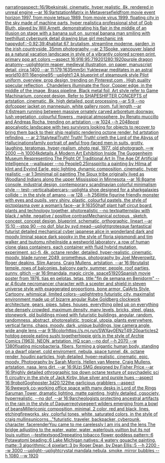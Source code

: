 [narrating](https://www.ebank.nz/aiartgenerator?category=narrating)[aspect::16/9](https://www.ebank.nz/aiartgenerator?category=aspect%3A%3A16/9)[beksinski, cinematic, hyper realistic, 8k, rendered in unreal engine —ar 16:9](https://www.ebank.nz/aiartgenerator?category=beksinski%2C%2520cinematic%2C%2520hyper%2520realistic%2C%25208k%2C%2520rendered%2520in%2520unreal%2520engine%2520%E2%80%94ar%252016%3A9)[artstation](https://www.ebank.nz/aiartgenerator?category=artstation)[Matrix in Metaverse](https://www.ebank.nz/aiartgenerator?category=Matrix%2520in%2520Metaverse)[field](https://www.ebank.nz/aiartgenerator?category=field)[from movie event horizon 1997, from movie tetsuo 1989, from movie virus 1999, floating city in the sky made of machine parts, hyper realistic](https://www.ebank.nz/aiartgenerator?category=from%2520movie%2520event%2520horizon%25201997%2C%2520from%2520movie%2520tetsuo%25201989%2C%2520from%2520movie%2520virus%25201999%2C%2520floating%2520city%2520in%2520the%2520sky%2520made%2520of%2520machine%2520parts%2C%2520hyper%2520realistic)[a professional shot of Gob Bluth, played by Will Arnett, demonstrating his flair in the middle of an illusion on stage with a banana suit on, surreal banana man smiling with teeth](https://www.ebank.nz/aiartgenerator?category=a%2520professional%2520shot%2520of%2520Gob%2520Bluth%2C%2520played%2520by%2520Will%2520Arnett%2C%2520demonstrating%2520his%2520flair%2520in%2520the%2520middle%2520of%2520an%2520illusion%2520on%2520stage%2520with%2520a%2520banana%2520suit%2520on%2C%2520surreal%2520banana%2520man%2520smiling%2520with%2520teeth)[illust cyberpunk detail drawing blue girl mechanic ink happy](https://www.ebank.nz/aiartgenerator?category=illust%2520cyberpunk%2520detail%2520drawing%2520blue%2520girl%2520mechanic%2520ink%2520happy)[dof::-0.9](https://www.ebank.nz/aiartgenerator?category=dof%3A%3A-0.9)[2:3](https://www.ebank.nz/aiartgenerator?category=2%3A3)[9:4](https://www.ebank.nz/aiartgenerator?category=9%3A4)[habitat 67, brutalism, streamline moderne, garden, in the irish countryside, 35mm photography —ar 2:1](https://www.ebank.nz/aiartgenerator?category=habitat%252067%2C%2520brutalism%2C%2520streamline%2520moderne%2C%2520garden%2C%2520in%2520the%2520irish%2520countryside%2C%252035mm%2520photography%2520%E2%80%94ar%25202%3A1)[Sooke, vancouver Island as a natural vacation landscape in style of a vibrantly colored screen print, primary pop art colors  —aspect 16:9](https://www.ebank.nz/aiartgenerator?category=Sooke%2C%2520vancouver%2520Island%2520as%2520a%2520natural%2520vacation%2520landscape%2520in%2520style%2520of%2520a%2520vibrantly%2520colored%2520screen%2520print%2C%2520primary%2520pop%2520art%2520colors%2520%2520%E2%80%94aspect%252016%3A9)[16:9](https://www.ebank.nz/aiartgenerator?category=16%3A9)[5:7](https://www.ebank.nz/aiartgenerator?category=5%3A7)[1920](https://www.ebank.nz/aiartgenerator?category=1920)[1280:1920](https://www.ebank.nz/aiartgenerator?category=1280%3A1920)[purple dragon anatomy](https://www.ebank.nz/aiartgenerator?category=purple%2520dragon%2520anatomy)[--uplight](https://www.ebank.nz/aiartgenerator?category=--uplight)[grim reaper, medieval illustration, on paper, manuscript detail, circa 1400 --ar 11:17](https://www.ebank.nz/aiartgenerator?category=grim%2520reaper%2C%2520medieval%2520illustration%2C%2520on%2520paper%2C%2520manuscript%2520detail%2C%2520circa%25201400%2520--ar%252011%3A17)[9:16](https://www.ebank.nz/aiartgenerator?category=9%3A16)[35mm](https://www.ebank.nz/aiartgenerator?category=35mm)[Sri Yukteswar meditates in an astral world](https://www.ebank.nz/aiartgenerator?category=Sri%2520Yukteswar%2520meditates%2520in%2520an%2520astral%2520world)[10:8](https://www.ebank.nz/aiartgenerator?category=10%3A8)[11:16](https://www.ebank.nz/aiartgenerator?category=11%3A16)[engine](https://www.ebank.nz/aiartgenerator?category=engine)[95](https://www.ebank.nz/aiartgenerator?category=95)[--uplight](https://www.ebank.nz/aiartgenerator?category=--uplight)[1:2](https://www.ebank.nz/aiartgenerator?category=1%3A2)[A blueprint of steampunk style Pilot uniform,  overview, prop design,  trending on Pinterest.com  , High quality specular reflection ,  Chandeliers illuminate the floor, Copper  edge, in the middle of the image, Brass pipeline,  Black metal foil,  Art style refer to Game Machinarium.  concept design, Refer to SHAPESHIFTER CONCEPTS  of artstation, cinematic,  8k, high detailed,  post processing    --ar 5:9   --no dof](https://www.ebank.nz/aiartgenerator?category=A%2520blueprint%2520of%2520steampunk%2520style%2520Pilot%2520uniform%2C%2520%2520overview%2C%2520prop%2520design%2C%2520%2520trending%2520on%2520Pinterest.com%2520%2520%2C%2520High%2520quality%2520specular%2520reflection%2520%2C%2520%2520Chandeliers%2520illuminate%2520the%2520floor%2C%2520Copper%2520%2520edge%2C%2520in%2520the%2520middle%2520of%2520the%2520image%2C%2520Brass%2520pipeline%2C%2520%2520Black%2520metal%2520foil%2C%2520%2520Art%2520style%2520refer%2520to%2520Game%2520Machinarium.%2520%2520concept%2520design%2C%2520Refer%2520to%2520SHAPESHIFTER%2520CONCEPTS%2520%2520of%2520artstation%2C%2520cinematic%2C%2520%25208k%2C%2520high%2520detailed%2C%2520%2520post%2520processing%2520%2520%2520%2520--ar%25205%3A9%2520%2520%2520--no%2520dof)[copper jacket on mannequin, white gallery room, full length --ar 4:6](https://www.ebank.nz/aiartgenerator?category=copper%2520jacket%2520on%2520mannequin%2C%2520white%2520gallery%2520room%2C%2520full%2520length%2520--ar%25204%3A6)[stream running between massive ornately carved arboretum doorway, lush vegetation, colourful flowers , magical atmosphere, by Renato muccillo and Andreas Rocha, trending on artstation  --w 1024 --h 2048](https://www.ebank.nz/aiartgenerator?category=stream%2520running%2520between%2520massive%2520ornately%2520carved%2520arboretum%2520doorway%2C%2520lush%2520vegetation%2C%2520colourful%2520flowers%2520%2C%2520magical%2520atmosphere%2C%2520by%2520Renato%2520muccillo%2520and%2520Andreas%2520Rocha%2C%2520trending%2520on%2520artstation%2520%2520--w%25201024%2520--h%25202048)[post apocalyptic landscape with two survivors looking for objects to recover to bring them back to their ship realistic rendering octone render, hd artstation refinding, -- ar 2:1](https://www.ebank.nz/aiartgenerator?category=post%2520apocalyptic%2520landscape%2520with%2520two%2520survivors%2520looking%2520for%2520objects%2520to%2520recover%2520to%2520bring%2520them%2520back%2520to%2520their%2520ship%2520realistic%2520rendering%2520octone%2520render%2C%2520hd%2520artstation%2520refinding%2C%2520--%2520ar%25202%3A1)[italy](https://www.ebank.nz/aiartgenerator?category=italy)[teal](https://www.ebank.nz/aiartgenerator?category=teal)[Truth! Truth! Truth! crieth the Lord of the Abyss of Hallucinations](https://www.ebank.nz/aiartgenerator?category=Truth%21%2520Truth%21%2520Truth%21%2520crieth%2520the%2520Lord%2520of%2520the%2520Abyss%2520of%2520Hallucinations)[family portrait of awful frog-faced men in suits, grotty, laughing, teratomas, hyper-realism, photo real, 1977, old photograph, —w 2000 —h 1000](https://www.ebank.nz/aiartgenerator?category=family%2520portrait%2520of%2520awful%2520frog-faced%2520men%2520in%2520suits%2C%2520grotty%2C%2520laughing%2C%2520teratomas%2C%2520hyper-realism%2C%2520photo%2520real%2C%25201977%2C%2520old%2520photograph%2C%2520%E2%80%94w%25202000%2520%E2%80%94h%25201000)[4k](https://www.ebank.nz/aiartgenerator?category=4k)[details,](https://www.ebank.nz/aiartgenerator?category=details%2C)[A Modern Art Exhibition Inside The Guggenheim Museum Respresenting The Plight Of Traditional Art In The Age Of Artificial Intelligence --wallpaper --no People](https://www.ebank.nz/aiartgenerator?category=A%2520Modern%2520Art%2520Exhibition%2520Inside%2520The%2520Guggenheim%2520Museum%2520Respresenting%2520The%2520Plight%2520Of%2520Traditional%2520Art%2520In%2520The%2520Age%2520Of%2520Artificial%2520Intelligence%2520--wallpaper%2520--no%2520People)[0.25](https://www.ebank.nz/aiartgenerator?category=0.25)[insspirito a painting by Hilma af klint and Eyvind Earle, epic lighting, dynamic composition, cinematic, hyper realistic --ar 1:3](https://www.ebank.nz/aiartgenerator?category=insspirito%2520a%2520painting%2520by%2520Hilma%2520af%2520klint%2520and%2520Eyvind%2520Earle%2C%2520epic%2520lighting%2C%2520dynamic%2520composition%2C%2520cinematic%2C%2520hyper%2520realistic%2520--ar%25201%3A3)[minimal oil painting The Sioux tribe originally lived as Woodland Indians along the upper Mississippi in Minnesota --ar 16:8](https://www.ebank.nz/aiartgenerator?category=minimal%2520oil%2520painting%2520The%2520Sioux%2520tribe%2520originally%2520lived%2520as%2520Woodland%2520Indians%2520along%2520the%2520upper%2520Mississippi%2520in%2520Minnesota%2520--ar%252016%3A8)[game console, industrial design, contemporary scandinavian colorful minimalism style -- test](https://www.ebank.nz/aiartgenerator?category=game%2520console%2C%2520industrial%2520design%2C%2520contemporary%2520scandinavian%2520colorful%2520minimalism%2520style%2520--%2520test)[--vertical](https://www.ebank.nz/aiartgenerator?category=--vertical)[saber](https://www.ebank.nz/aiartgenerator?category=saber)[cars](https://www.ebank.nz/aiartgenerator?category=cars)[--uplight](https://www.ebank.nz/aiartgenerator?category=--uplight)[a shoe designed for a shark](https://www.ebank.nz/aiartgenerator?category=a%2520shoe%2520designed%2520for%2520a%2520shark)[galaxies collide :: in the style of amano --w 128 --h 256](https://www.ebank.nz/aiartgenerator?category=galaxies%2520collide%2520%3A%3A%2520in%2520the%2520style%2520of%2520amano%2520--w%2520128%2520--h%2520256)[little figurine friendly monster with eyes and pupils, very shiny, plastic, colourful pastels, the style of pictoplasma  over a woman’s face--ar 9:16](https://www.ebank.nz/aiartgenerator?category=little%2520figurine%2520friendly%2520monster%2520with%2520eyes%2520and%2520pupils%2C%2520very%2520shiny%2C%2520plastic%2C%2520colourful%2520pastels%2C%2520the%2520style%2520of%2520pictoplasma%2520%2520over%2520a%2520woman%E2%80%99s%2520face--ar%25209%3A16)[350](https://www.ebank.nz/aiartgenerator?category=350)[half plant half circut board, plants and technology together, photorealistic --no text](https://www.ebank.nz/aiartgenerator?category=half%2520plant%2520half%2520circut%2520board%2C%2520plants%2520and%2520technology%2520together%2C%2520photorealistic%2520--no%2520text)[patternplay with black / white, negative / positive contrast](https://www.ebank.nz/aiartgenerator?category=patternplay%2520with%2520black%2520/%2520white%2C%2520negative%2520/%2520positive%2520contrast)[Mechanical octopus , sketch, concept, concept design, blueprint, schematic, orthographic, lineart --ar 15:10 --stop 90 --no dof, blur,by syd mead](https://www.ebank.nz/aiartgenerator?category=Mechanical%2520octopus%2520%2C%2520sketch%2C%2520concept%2C%2520concept%2520design%2C%2520blueprint%2C%2520schematic%2C%2520orthographic%2C%2520lineart%2520--ar%252015%3A10%2520--stop%252090%2520--no%2520dof%2C%2520blur%2Cby%2520syd%2520mead)[--uplight](https://www.ebank.nz/aiartgenerator?category=--uplight)[grotesque fantastical futurist detailed mechanical cyber japanese alice in wonderland dark and moody liminal space dark spooky in the style of floria sigismondi and tim walker and tsutomu nihei](https://www.ebank.nz/aiartgenerator?category=grotesque%2520fantastical%2520futurist%2520detailed%2520mechanical%2520cyber%2520japanese%2520alice%2520in%2520wonderland%2520dark%2520and%2520moody%2520liminal%2520space%2520dark%2520spooky%2520in%2520the%2520style%2520of%2520floria%2520sigismondi%2520and%2520tim%2520walker%2520and%2520tsutomu%2520nihei)[Inside a westworld laboratory, a row of human clone glass containers, each container with fluid hybrid mutation, experiment, sci-fi, 4k, octane render, detailed, hyper-realistic, cinematic, moody, blade runner 2049, prometheus, photography by Joel Meyerowitz, Roger deakins, Slim Aarons, Craig Mullens, artstation, --ar 16:9](https://www.ebank.nz/aiartgenerator?category=Inside%2520a%2520westworld%2520laboratory%2C%2520a%2520row%2520of%2520human%2520clone%2520glass%2520containers%2C%2520each%2520container%2520with%2520fluid%2520hybrid%2520mutation%2C%2520experiment%2C%2520sci-fi%2C%25204k%2C%2520octane%2520render%2C%2520detailed%2C%2520hyper-realistic%2C%2520cinematic%2C%2520moody%2C%2520blade%2520runner%25202049%2C%2520prometheus%2C%2520photography%2520by%2520Joel%2520Meyerowitz%2C%2520Roger%2520deakins%2C%2520Slim%2520Aarons%2C%2520Craig%2520Mullens%2C%2520artstation%2C%2520--ar%252016%3A9)[brutalist temple, rows of balconies, balcony party, summer, people, roof parties, sunny, gltich --ar 16:9](https://www.ebank.nz/aiartgenerator?category=brutalist%2520temple%2C%2520rows%2520of%2520balconies%2C%2520balcony%2520party%2C%2520summer%2C%2520people%2C%2520roof%2520parties%2C%2520sunny%2C%2520gltich%2520--ar%252016%3A9)[mandala, magic circle, space](https://www.ebank.nz/aiartgenerator?category=mandala%2C%2520magic%2520circle%2C%2520space)[5](https://www.ebank.nz/aiartgenerator?category=5)[1920](https://www.ebank.nz/aiartgenerator?category=1920)[Spanish movie poster from 1976, tias en pelotas, tetas,  title:"fin de semana en Benidorm" --ar 4:6](https://www.ebank.nz/aiartgenerator?category=Spanish%2520movie%2520poster%2520from%25201976%2C%2520tias%2520en%2520pelotas%2C%2520tetas%2C%2520%2520title%3A%22fin%2520de%2520semana%2520en%2520Benidorm%22%2520--ar%25204%3A6)[cute necromancer character with a scepter and shield in steven universe style with exaggerated proportions, bone armor, CalArts Style, Cartoony, whimsical, limited colors](https://www.ebank.nz/aiartgenerator?category=cute%2520necromancer%2520character%2520with%2520a%2520scepter%2520and%2520shield%2520in%2520steven%2520universe%2520style%2520with%2520exaggerated%2520proportions%2C%2520bone%2520armor%2C%2520CalArts%2520Style%2C%2520Cartoony%2C%2520whimsical%2C%2520limited%2520colors)[--uplight](https://www.ebank.nz/aiartgenerator?category=--uplight)[retro futuristic city,  maximalist environment made up of bizarre angular Rube Goldberg clockwork architecture, gears, pipes, tubes, houses, everything piled up on everything else densely crowded, maximum density, many levels, bricks, steel, glass, stonework, old buildings mixed with futuristic buildings,  angular, random, randomness, abstract, photorealistic, tropical, utopia, plants everywhere, vertical farms, chaos,  moody, dark, unique buildings, low camera angle, wide angle lens  —ar 9:18](https://www.ebank.nz/aiartgenerator?category=retro%2520futuristic%2520city%2C%2520%2520maximalist%2520environment%2520made%2520up%2520of%2520bizarre%2520angular%2520Rube%2520Goldberg%2520clockwork%2520architecture%2C%2520gears%2C%2520pipes%2C%2520tubes%2C%2520houses%2C%2520everything%2520piled%2520up%2520on%2520everything%2520else%2520densely%2520crowded%2C%2520maximum%2520density%2C%2520many%2520levels%2C%2520bricks%2C%2520steel%2C%2520glass%2C%2520stonework%2C%2520old%2520buildings%2520mixed%2520with%2520futuristic%2520buildings%2C%2520%2520angular%2C%2520random%2C%2520randomness%2C%2520abstract%2C%2520photorealistic%2C%2520tropical%2C%2520utopia%2C%2520plants%2520everywhere%2C%2520vertical%2520farms%2C%2520chaos%2C%2520%2520moody%2C%2520dark%2C%2520unique%2520buildings%2C%2520low%2520camera%2520angle%2C%2520wide%2520angle%2520lens%2520%2520%E2%80%94ar%25209%3A18)[color](https://www.ebank.nz/aiartgenerator?category=color)[<https://s.mj.run/SWXay0ENzT4>](https://www.ebank.nz/aiartgenerator?category=%3Chttps%3A//s.mj.run/SWXay0ENzT4%3E)[9:20](https://www.ebank.nz/aiartgenerator?category=9%3A20)[particles](https://www.ebank.nz/aiartgenerator?category=particles)[2 hotdog people eating sushi together](https://www.ebank.nz/aiartgenerator?category=2%2520hotdog%2520people%2520eating%2520sushi%2520together)[hippie girls in the style of Archie Comics (1963), NEON, artstation, HQ scan --no dof --h 2070 --w 1380](https://www.ebank.nz/aiartgenerator?category=hippie%2520girls%2520in%2520the%2520style%2520of%2520Archie%2520Comics%2520%281963%29%2C%2520NEON%2C%2520artstation%2C%2520HQ%2520scan%2520--no%2520dof%2520--h%25202070%2520--w%25201380)[floating microbacteria, fibers, forming a gigantic human body, standing on a dwarf planet, cold enviroment, nebula, space tunnel, 4k, octane render, houdini particles, high detailed, hyper-realistic, cinematic, epic, moody, Photography by Sarah Morris, Hellen van Meene, Craig Mullens, artstation, nasa, lens dirt, --ar 16:9](https://www.ebank.nz/aiartgenerator?category=floating%2520microbacteria%2C%2520fibers%2C%2520forming%2520a%2520gigantic%2520human%2520body%2C%2520standing%2520on%2520a%2520dwarf%2520planet%2C%2520cold%2520enviroment%2C%2520nebula%2C%2520space%2520tunnel%2C%25204k%2C%2520octane%2520render%2C%2520houdini%2520particles%2C%2520high%2520detailed%2C%2520hyper-realistic%2C%2520cinematic%2C%2520epic%2C%2520moody%2C%2520Photography%2520by%2520Sarah%2520Morris%2C%2520Hellen%2520van%2520Meene%2C%2520Craig%2520Mullens%2C%2520artstation%2C%2520nasa%2C%2520lens%2520dirt%2C%2520--ar%252016%3A9)[Uzi SMG designed by Fisher Price --ar 16:9](https://www.ebank.nz/aiartgenerator?category=Uzi%2520SMG%2520designed%2520by%2520Fisher%2520Price%2520--ar%252016%3A9)[highly detailed othrographic top down octane texture of psychadelic sci fi circuitry in the style of Jack Kirby, blue silver and purple hues --aspect 16:9](https://www.ebank.nz/aiartgenerator?category=highly%2520detailed%2520othrographic%2520top%2520down%2520octane%2520texture%2520of%2520psychadelic%2520sci%2520fi%2520circuitry%2520in%2520the%2520style%2520of%2520Jack%2520Kirby%2C%2520blue%2520silver%2520and%2520purple%2520hues%2520--aspect%252016%3A9)[robot](https://www.ebank.nz/aiartgenerator?category=robot)[Gogh](https://www.ebank.nz/aiartgenerator?category=Gogh)[poster](https://www.ebank.nz/aiartgenerator?category=poster)[,3d](https://www.ebank.nz/aiartgenerator?category=%2C3d)[20:12](https://www.ebank.nz/aiartgenerator?category=20%3A12)[2](https://www.ebank.nz/aiartgenerator?category=2)[the garlicious grabblers --aspect 16:9](https://www.ebank.nz/aiartgenerator?category=the%2520garlicious%2520grabblers%2520--aspect%252016%3A9)[wework co-working office space with many desks in Lord of the Rings Saruman Tower, dramatic lighting, matte painting, highly detailed, cgsociety, hyperrealistic, --no dof, --ar 16:9](https://www.ebank.nz/aiartgenerator?category=wework%2520co-working%2520office%2520space%2520with%2520many%2520desks%2520in%2520Lord%2520of%2520the%2520Rings%2520Saruman%2520Tower%2C%2520dramatic%2520lighting%2C%2520matte%2520painting%2C%2520highly%2520detailed%2C%2520cgsociety%2C%2520hyperrealistic%2C%2520--no%2520dof%2C%2520--ar%252016%3A9)[archeologists protecting ancestral artifacts in the rain in the style of Daguerreotype](https://www.ebank.nz/aiartgenerator?category=archeologists%2520protecting%2520ancestral%2520artifacts%2520in%2520the%2520rain%2520in%2520the%2520style%2520of%2520Daguerreotype)[geert wilders emerging from a bowl of beans](https://www.ebank.nz/aiartgenerator?category=geert%2520wilders%2520emerging%2520from%2520a%2520bowl%2520of%2520beans)[Miller](https://www.ebank.nz/aiartgenerator?category=Miller)[iconic composition, minimal, 2 color, red and black, lines, etching](https://www.ebank.nz/aiartgenerator?category=iconic%2520composition%2C%2520minimal%2C%25202%2520color%2C%2520red%2520and%2520black%2C%2520lines%2C%2520etching)[fireworks, sky, colorful tones, white, saturated colors, in the style of craig mullins](https://www.ebank.nz/aiartgenerator?category=fireworks%2C%2520sky%2C%2520colorful%2520tones%2C%2520white%2C%2520saturated%2520colors%2C%2520in%2520the%2520style%2520of%2520craig%2520mullins)[unicorns..."](https://www.ebank.nz/aiartgenerator?category=unicorns...%22)[futuristic, traveler, backpacker, cyberpunk, character, face](https://www.ebank.nz/aiartgenerator?category=futuristic%2C%2520traveler%2C%2520backpacker%2C%2520cyberpunk%2C%2520character%2C%2520face)[render](https://www.ebank.nz/aiartgenerator?category=render)[You came to me carelessly I am iris and the lens The bridge adjusting to the water, water, water, water](https://www.ebank.nz/aiartgenerator?category=You%2520came%2520to%2520me%2520carelessly%2520I%2520am%2520iris%2520and%2520the%2520lens%2520The%2520bridge%2520adjusting%2520to%2520the%2520water%2C%2520water%2C%2520water%2C%2520water)[louis vuitton but its not louis vuitton --test](https://www.ebank.nz/aiartgenerator?category=louis%2520vuitton%2520but%2520its%2520not%2520louis%2520vuitton%2520--test)[texts](https://www.ebank.nz/aiartgenerator?category=texts)[god](https://www.ebank.nz/aiartgenerator?category=god)[3](https://www.ebank.nz/aiartgenerator?category=3)[repeating tobacco flower goddess pattern::6 Potawatomi beading::6 Lake Michigan natives::4 watery gouache painting, matte::3 algorithmic::4 pixelart::3 by Roger Dean, by Dean Ellis::5 --h 2200 --w 3000 --uplight](https://www.ebank.nz/aiartgenerator?category=repeating%2520tobacco%2520flower%2520goddess%2520pattern%3A%3A6%2520Potawatomi%2520beading%3A%3A6%2520Lake%2520Michigan%2520natives%3A%3A4%2520watery%2520gouache%2520painting%2C%2520matte%3A%3A3%2520algorithmic%3A%3A4%2520pixelart%3A%3A3%2520by%2520Roger%2520Dean%2C%2520by%2520Dean%2520Ellis%3A%3A5%2520--h%25202200%2520--w%25203000%2520--uplight)[--uplight](https://www.ebank.nz/aiartgenerator?category=--uplight)[crystal mandala nebula, smoke, mirror bubbles --h 1080 --w 1920](https://www.ebank.nz/aiartgenerator?category=crystal%2520mandala%2520nebula%2C%2520smoke%2C%2520mirror%2520bubbles%2520--h%25201080%2520--w%25201920)